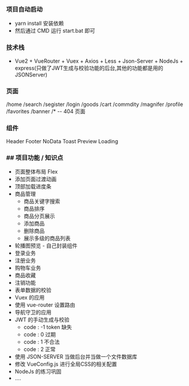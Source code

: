 ### 项目自动启动
+ yarn install  安装依赖
+ 然后通过 CMD 运行 start.bat 即可


### 技术栈

+ Vue2 + VueRouter + Vuex + Axios + Less + Json-Server + NodeJs + express(只做了JWT生成与校验功能的后台,其他的功能都是用的JSONServer)

### 页面

/home
/search
/segister
/login
/goods
/cart
/commdity
/magnifer
/profile
/favorites
/banner
/* -- 404 页面

### 组件

Header
Footer
NoData
Toast
Preview
Loading

### ## 项目功能 / 知识点

+ 页面整体布局 Flex
+ 添加页面过渡动画
+ 顶部加载进度条
+ 商品管理
  + 商品关键字搜索
  + 商品排序
  + 商品分页展示
  + 添加商品
  + 删除商品
  + 展示多级的商品列表
+ 轮播图预览 - 自己封装组件
+ 登录业务
+ 注册业务
+ 购物车业务
+ 商品收藏
+ 注销功能
+ 表单数据的校验
+ Vuex 的应用
+ 使用 vue-router 设置路由
+ 导航守卫的应用
+ JWT 的手动生成与校验
  + code : -1 token 缺失
  + code : 0  过期
  + code : 1 不合法
  + code : 2 正常
+ 使用 JSON-SERVER 当做后台并当做一个文件数据库
+ 修改 VueConfig.js 进行全局CSS的相关配置
+ NodeJs 的练习巩固
+ ....


